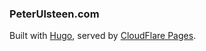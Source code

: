 ### PeterUlsteen.com

Built with [Hugo](https://gohugo.io), served by [CloudFlare Pages](https://pages.cloudflare.com).